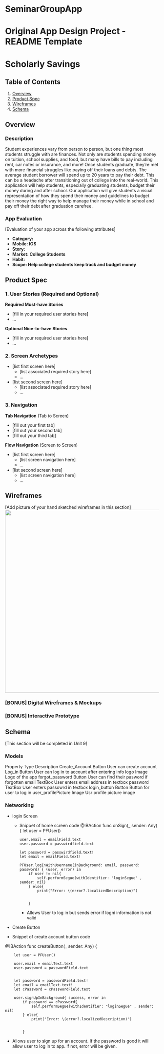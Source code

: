 # SeminarGroupApp 

Original App Design Project - README Template
===

# Scholarly Savings

## Table of Contents
1. [Overview](#Overview)
1. [Product Spec](#Product-Spec)
1. [Wireframes](#Wireframes)
2. [Schema](#Schema)

## Overview
### Description
Student experiences vary from person to person, but one thing most students struggle with are finances. Not only are students spending money on tuition, school supplies, and food, but many have bills to pay including rent, car notes or insurance, and more! Once students graduate, they’re met with more financial struggles like paying off their loans and debts. The average student borrower will spend up to 20 years to pay their debt. This can be a headache after transitioning out of college into the real-world. This application will help students, especially graduating students, budget their money during and after school. Our application will give students a visual representation of how they spend their money and guidelines to budget their money the right way to help manage their money while in school and pay off their debt after graduation carefree.

### App Evaluation
[Evaluation of your app across the following attributes]
- **Category:**
- **Mobile: IOS**
- **Story:**
- **Market: College Students**
- **Habit:**
- **Scope: Help college students keep track and budget money**

## Product Spec

### 1. User Stories (Required and Optional)

**Required Must-have Stories**

* [fill in your required user stories here]
* ...

**Optional Nice-to-have Stories**

* [fill in your required user stories here]
* ...

### 2. Screen Archetypes

* [list first screen here]
   * [list associated required story here]
   * ...
* [list second screen here]
   * [list associated required story here]
   * ...

### 3. Navigation

**Tab Navigation** (Tab to Screen)

* [fill out your first tab]
* [fill out your second tab]
* [fill out your third tab]

**Flow Navigation** (Screen to Screen)

* [list first screen here]
   * [list screen navigation here]
   * ...
* [list second screen here]
   * [list screen navigation here]
   * ...

## Wireframes
[Add picture of your hand sketched wireframes in this section]
<img src="YOUR_WIREFRAME_IMAGE_URL" width=600>

### [BONUS] Digital Wireframes & Mockups

### [BONUS] Interactive Prototype

## Schema 
[This section will be completed in Unit 9]
### Models
Property                   Type              Description
Create_Account            Button            User can create account
Log_in                    Button            User can log in to account after entering info
logo                      Image             Logo of the app
forgot_password           Button            User can find their pasword if forgotten
email                     TextBox           User enters email address in textbox
password                  TextBox           User enters passowrd in textbox
login_button              Button            Button for user to log in
user_profilePicture       Image             Usr profile picture image


### Networking
- login Screen
  - Snippet of home screen code
  @IBAction func onSign(_ sender: Any) {
        let user = PFUser()
        
        user.email = emailField.text
        user.password = passwirdfield.text
         
        let password = passwirdfield.text!
        let email = emailField.text!
        
        PFUser.logInWithUsername(inBackground: email, password: password) { (user, error) in
            if user != nil{
                self.performSegue(withIdentifier: "loginSegue" , sender: nil)
            } else{
                print("Error: \(error?.localizedDescription)")
                
                
            }

    - Allows User to log in but sends error if logni information is not valid
    
    
-  Create Button
  - Snippet of create account button code
  
  @IBAction func createButton(_ sender: Any) {
        
        let user = PFUser()
        
        user.email = emailText.text
        user.password = passwordField.text
        
         
        let password = passwordField.text!
        let email = emailText.text!
        let cPassword = cPasswordField.text
        
        user.signUpInBackground{ success, error in
            if password == cPassword{
                self.performSegue(withIdentifier: "loginSegue" , sender: nil)
            } else{
                print("Error: \(error?.localizedDescription)")
                
                
            }
            
  - Allows user to sign up for an account. If the password is good it will allow user to log in to app. if not, error will be given.

